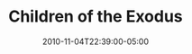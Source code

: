 ---
title: "Children of the Exodus"
date: 2010-11-04T22:39:00-05:00
where_published: "The Investigative Fund"
link_to_original: "http://www.theinvestigativefund.org/investigations/immigrationandlabor/1423/children_of_the_exodus/"
description: "US immigration officials deport tens of thousands of unaccompanied children to Mexico each year, many of whom grew up in the United States. What, exactly, becomes of them?"
---